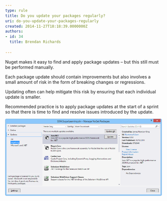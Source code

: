 ```yaml
---
type: rule
title: Do you update your packages regularly?
uri: do-you-update-your-packages-regularly
created: 2014-11-27T18:18:39.0000000Z
authors:
- id: 34
  title: Brendan Richards

---
```


Nuget makes it easy to find and apply package updates – but this still must be performed manually.

Each package update should contain improvements but also involves a small amount of risk in the form of breaking changes or regressions.

Updating often can help mitigate this risk by ensuring that each individual update is smaller.

Recommended practice is to apply package updates at the start of a sprint so that there is time to find and resolve issues introduced by the update.
 
![ Nuget package updates](update-nuget.png)
